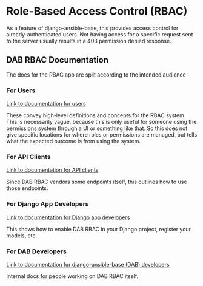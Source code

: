# Role-Based Access Control (RBAC)

As a feature of django-ansible-base, this provides access control for already-authenticated users.
Not having access for a specific request sent to the server usually results in a 403 permission denied response.

## DAB RBAC Documentation

The docs for the RBAC app are split according to the intended audience

### For Users

[Link to documentation for users](for_users.md)

These convey high-level definitions and concepts for the RBAC system.
This is necessarily vague, because this is only useful for someone using
the permissions system through a UI or something like that.
So this does not give specific locations for where roles or permissions
are managed, but tells what the expected outcome is from using the system.

### For API Clients

[Link to documentation for API clients](for_clients.md)

Since DAB RBAC vendors some endpoints itself, this outlines how to use those endpoints.

### For Django App Developers

[Link to documentation for Django app developers](for_app_developers.md)

This shows how to enable DAB RBAC in your Django project, register your models, etc.

### For DAB Developers

[Link to documentation for django-ansible-base (DAB) developers](for_dab_developers.md)

Internal docs for people working on DAB RBAC itself.
